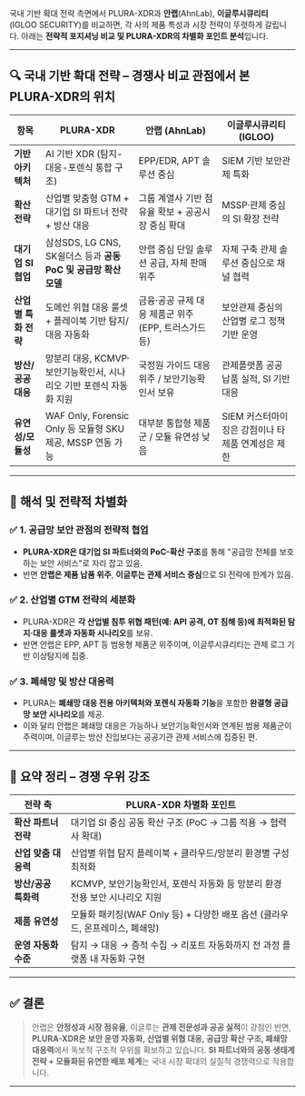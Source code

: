 국내 기반 확대 전략 측면에서 PLURA-XDR과 **안랩**(AhnLab), **이글루시큐리티**(IGLOO SECURITY)를 비교하면, 각 사의 제품 특성과 시장 전략이 뚜렷하게 갈립니다. 아래는 **전략적 포지셔닝 비교 및 PLURA-XDR의 차별화 포인트 분석**입니다.

---

## 🔍 국내 기반 확대 전략 – 경쟁사 비교 관점에서 본 PLURA-XDR의 위치

| 항목            | **PLURA-XDR**                                    | **안랩 (AhnLab)**                   | **이글루시큐리티 (IGLOO)**            |
| ------------- | ------------------------------------------------ | --------------------------------- | ------------------------------ |
| **기반 아키텍처**   | AI 기반 XDR (탐지-대응-포렌식 통합 구조)                      | EPP/EDR, APT 솔루션 중심               | SIEM 기반 보안관제 특화                |
| **확산 전략**     | 산업별 맞춤형 GTM + 대기업 SI 파트너 전략 + 방산 대응              | 그룹 계열사 기반 점유율 확보 + 공공시장 중심 확대     | MSSP·관제 중심의 SI 확장 전략           |
| **대기업 SI 협업** | 삼성SDS, LG CNS, SK쉴더스 등과 **공동 PoC 및 공급망 확산 모델**   | 안랩 중심 단일 솔루션 공급, 자체 판매 위주         | 자체 구축 관제 솔루션 중심으로 채널 협력        |
| **산업별 특화 전략** | 도메인 위협 대응 룰셋 + 플레이북 기반 탐지/대응 자동화                 | 금융·공공 규제 대응 제품군 위주 (EPP, 트러스가드 등) | 보안관제 중심의 산업별 로그 정책 기반 운영       |
| **방산/공공 대응**  | 망분리 대응, KCMVP·보안기능확인서, 시나리오 기반 포렌식 자동화 지원        | 국정원 가이드 대응 위주 / 보안기능확인서 보유        | 관제플랫폼 공공 납품 실적, SI 기반 대응       |
| **유연성/모듈성**   | WAF Only, Forensic Only 등 모듈형 SKU 제공, MSSP 연동 가능 | 대부분 통합형 제품군 / 모듈 유연성 낮음           | SIEM 커스터마이징은 강점이나 타 제품 연계성은 제한 |

---

## 🧭 해석 및 전략적 차별화

### ✅ 1. **공급망 보안 관점의 전략적 협업**

* **PLURA-XDR은 대기업 SI 파트너와의 PoC-확산 구조**를 통해 "공급망 전체를 보호하는 보안 서비스"로 자리 잡고 있음.
* 반면 **안랩은 제품 납품 위주**, **이글루는 관제 서비스 중심**으로 SI 전략에 한계가 있음.

### ✅ 2. **산업별 GTM 전략의 세분화**

* PLURA-XDR은 **각 산업별 침투 위협 패턴(예: API 공격, OT 침해 등)에 최적화된 탐지·대응 룰셋과 자동화 시나리오**를 보유.
* 반면 안랩은 EPP, APT 등 범용형 제품군 위주이며, 이글루시큐리티는 관제 로그 기반 이상탐지에 집중.

### ✅ 3. **폐쇄망 및 방산 대응력**

* PLURA는 **폐쇄망 대응 전용 아키텍처와 포렌식 자동화 기능**을 포함한 **완결형 공급망 보안 시나리오**를 제공.
* 이와 달리 안랩은 폐쇄망 대응은 가능하나 보안기능확인서와 연계된 범용 제품군이 주력이며,
  이글루는 방산 진입보다는 공공기관 관제 서비스에 집중된 편.

---

## 📌 요약 정리 – 경쟁 우위 강조

| 전략 축          | PLURA-XDR 차별화 포인트                                  |
| ------------- | -------------------------------------------------- |
| **확산 파트너 전략** | 대기업 SI 중심 공동 확산 구조 (PoC → 그룹 적용 → 협력사 확대)          |
| **산업 맞춤 대응력** | 산업별 위협 탐지 플레이북 + 클라우드/망분리 환경별 구성 최적화               |
| **방산/공공 특화력** | KCMVP, 보안기능확인서, 포렌식 자동화 등 망분리 환경 전용 보안 시나리오 지원     |
| **제품 유연성**    | 모듈화 패키징(WAF Only 등) + 다양한 배포 옵션 (클라우드, 온프레미스, 폐쇄망) |
| **운영 자동화 수준** | 탐지 → 대응 → 증적 수집 → 리포트 자동화까지 전 과정 플랫폼 내 자동화 구현      |

---

## ✅ 결론

> 안랩은 **안정성과 시장 점유율**, 이글루는 **관제 전문성과 공공 실적**이 강점인 반면,
> **PLURA-XDR은 보안 운영 자동화, 산업별 위협 대응, 공급망 확산 구조, 폐쇄망 대응력**에서 독보적 구조적 우위를 확보하고 있습니다.
> **SI 파트너와의 공동 생태계 전략 + 모듈화된 유연한 배포 체계**는 국내 시장 확대의 실질적 경쟁력으로 작용합니다.

---
